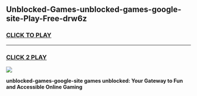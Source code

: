 
## Unblocked-Games-unblocked-games-google-site-Play-Free-drw6z
<h3>
<a href="https://premium76.site?title=unblocked-games-google-site&ref=24M">CLICK TO PLAY</a></h3>
<hr>

<h3>
<a href="https://premium76.site?title=unblocked-games-google-site&ref=24M">CLICK 2 PLAY</a>
  
</h3>

<a href="https://premium76.site?title=unblocked-games-google-site&ref=24M"><img src="https://clearcache.store/games.png"></a>


**unblocked-games-google-site games unblocked: Your Gateway to Fun and Accessible Online Gaming**
